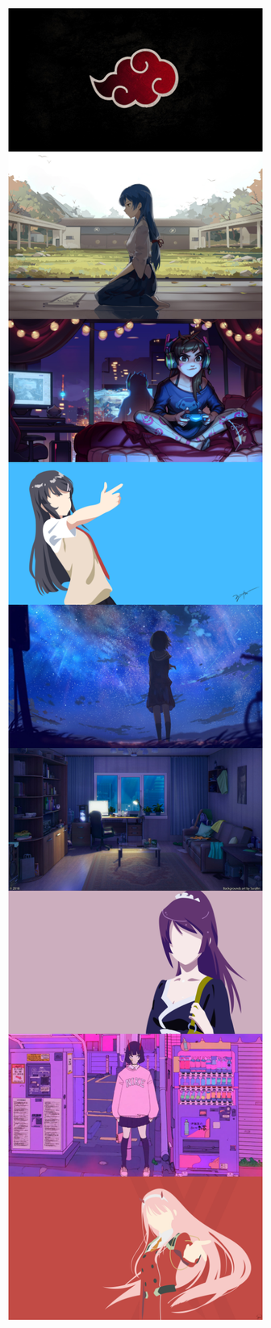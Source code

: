 <img align='center' alt='Akatsuki' src='Akatsuki.jpg'>
<img align='center' alt='Contemplation' src='Contemplation.png'>
<img align='center' alt='Gaming' src='Gaming.jpg'>
<img align='center' alt='Mai' src='Mai-san.jpg'>
<img align='center' alt='Night_Sky' src='Night_Sky.jpg'>
<img align='center' alt='Room' src='Room.jpg'>
<img align='center' alt='Senjougahara' src='Senjougahara-san.png'>
<img align='center' alt='Soda' src='Soda.png'>
<img align='center' alt='Zero_Two' src='Zero_Two.jpg'>
